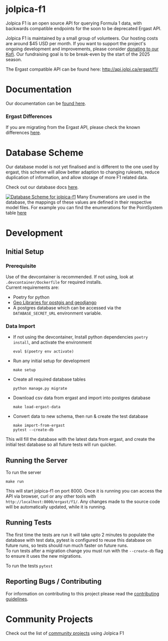 # jolpica-f1
Jolpica F1 is an open source API for querying Formula 1 data, with backwards compatible endpoints for the soon to be deprecated Ergast API.

Jolpica F1 is maintained by a small group of volunteers. Our hosting costs are around $45 USD per month. If you want to support the project's ongoing development and improvements, please consider [donating to our Kofi]([url](https://ko-fi.com/jolpicaf1)). Our fundraising goal is to be break-even by the start of the 2025 season.

The Ergast compatible API can be found here: http://api.jolpi.ca/ergast/f1/

# Documentation
Our documentation can be [found here](/docs/README.md).

### Ergast Differences
If you are migrating from the Ergast API, please check the known differences [here](/docs/ergast_differences.md).

# Database Scheme
Our database model is not yet finalised and is different to the one used by ergast, this scheme will allow better adaption to changing rulesets, reduce duplication of information, and allow storage of more F1 related data.

Check out our database docs [here](https://dbdocs.io/jolpica/jolpica-f1?view=relationships). 

[![Database Scheme for jolpica-f1](docs/database.svg)](https://dbdocs.io/jolpica/jolpica-f1?view=relationships)
Many Enumerations are used in the database, the mappings of these values are defined in their respective model files. For example you can find the enumerations for the PointSystem table [here](jolpica/formula_one/models/point_scheme.py)

# Development
## Initial Setup
### Prerequisite
Use of the devcontainer is recommended. If not using, look at `.devcontainer/Dockerfile` for required installs.<br>
Current requirements are:
- Poetry for python
- [Geo Libraries for postgis and geodjango](https://docs.djangoproject.com/en/4.2/ref/contrib/gis/install/geolibs/#geosbuild)
- A postgres database which can be accessed via the `DATABASE_SECRET_URL` environment variable.

### Data Import
- If not using the devcontainer, Install python dependencies `poetry install`, and activate the environment
  ```
  eval $(poetry env activate)
  ```
- Run any initial setup for development
  ```
  make setup
  ```
- Create all required database tables
  ```
  python manage.py migrate
  ```
- Download csv data from ergast and import into postgres database
  ```
  make load-ergast-data
  ```
- Convert data to new schema, then run & create the test database
  ```
  make import-from-ergast
  pytest --create-db
  ```
This will fill the database with the latest data from ergast, and create the initial test database so all future tests will run quicker.

## Running the Server

To run the server

```make run```

This will start jolpica-f1 on port 8000. Once it is running you can access the API via browser, curl or any other tools with `http://localhost:8000/ergast/f1/`. Any changes made to the source code will be automatically updated, while it is running.

## Running Tests
The first time the tests are run it will take upto 2 minutes to populate the database with test data, pytest is configured to reuse this database on future runs, so tests should run much faster on future runs.<br>
To run tests after a migration change you must run with the `--create-db` flag to ensure it uses the new migrations.<br>

To run the tests
```pytest```

## Reporting Bugs / Contributing

For information on contributing to this project please read the [contributing guidelines](CONTRIBUTING.md).

# Community Projects

Check out the list of [community projects](/docs/community_projects.md) using Jolpica F1
